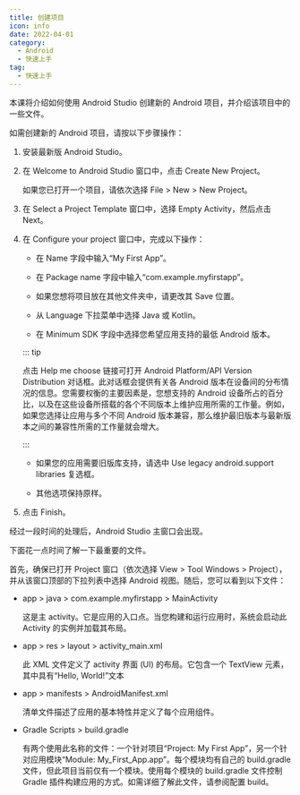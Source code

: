 ```yaml
---
title: 创建项目
icon: info
date: 2022-04-01
category:
  - Android
  - 快速上手
tag:
  - 快速上手
---
```


本课将介绍如何使用 Android Studio 创建新的 Android 项目，并介绍该项目中的一些文件。

如需创建新的 Android 项目，请按以下步骤操作：

1. 安装最新版 Android Studio。
1. 在 Welcome to Android Studio 窗口中，点击 Create New Project。

   如果您已打开一个项目，请依次选择 File > New > New Project。

1. 在 Select a Project Template 窗口中，选择 Empty Activity，然后点击 Next。
1. 在 Configure your project 窗口中，完成以下操作：

   - 在 Name 字段中输入“My First App”。

   - 在 Package name 字段中输入“com.example.myfirstapp”。

   - 如果您想将项目放在其他文件夹中，请更改其 Save 位置。

   - 从 Language 下拉菜单中选择 Java 或 Kotlin。

   - 在 Minimum SDK 字段中选择您希望应用支持的最低 Android 版本。

   ::: tip

   点击 Help me choose 链接可打开 Android Platform/API Version Distribution 对话框。此对话框会提供有关各 Android 版本在设备间的分布情况的信息。您需要权衡的主要因素是，您想支持的 Android 设备所占的百分比，以及在这些设备所搭载的各个不同版本上维护应用所需的工作量。例如，如果您选择让应用与多个不同 Android 版本兼容，那么维护最旧版本与最新版本之间的兼容性所需的工作量就会增大。

   :::

   - 如果您的应用需要旧版库支持，请选中 Use legacy android.support libraries 复选框。

   - 其他选项保持原样。

1. 点击 Finish。

经过一段时间的处理后，Android Studio 主窗口会出现。

下面花一点时间了解一下最重要的文件。

首先，确保已打开 Project 窗口（依次选择 View > Tool Windows > Project），并从该窗口顶部的下拉列表中选择 Android 视图。随后，您可以看到以下文件：

- app > java > com.example.myfirstapp > MainActivity

  这是主 activity。它是应用的入口点。当您构建和运行应用时，系统会启动此 Activity 的实例并加载其布局。

- app > res > layout > activity_main.xml

  此 XML 文件定义了 activity 界面 (UI) 的布局。它包含一个 TextView 元素，其中具有“Hello, World!”文本

- app > manifests > AndroidManifest.xml

  清单文件描述了应用的基本特性并定义了每个应用组件。

- Gradle Scripts > build.gradle

  有两个使用此名称的文件：一个针对项目“Project: My First App”，另一个针对应用模块“Module: My_First_App.app”。每个模块均有自己的 build.gradle 文件，但此项目当前仅有一个模块。使用每个模块的 build.gradle 文件控制 Gradle 插件构建应用的方式。如需详细了解此文件，请参阅配置 build。
